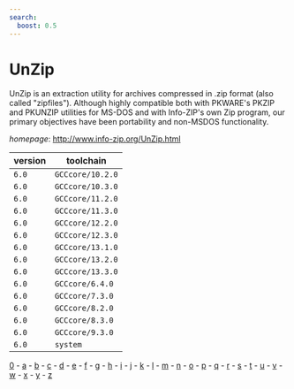 ```yaml
---
search:
  boost: 0.5
---
```

# UnZip

UnZip is an extraction utility for archives compressed in .zip format (also called "zipfiles"). Although highly compatible both with PKWARE's PKZIP and PKUNZIP utilities for MS-DOS and with Info-ZIP's own Zip program, our primary objectives have been portability and non-MSDOS functionality.

*homepage*: <http://www.info-zip.org/UnZip.html>

version | toolchain
--------|----------
``6.0`` | ``GCCcore/10.2.0``
``6.0`` | ``GCCcore/10.3.0``
``6.0`` | ``GCCcore/11.2.0``
``6.0`` | ``GCCcore/11.3.0``
``6.0`` | ``GCCcore/12.2.0``
``6.0`` | ``GCCcore/12.3.0``
``6.0`` | ``GCCcore/13.1.0``
``6.0`` | ``GCCcore/13.2.0``
``6.0`` | ``GCCcore/13.3.0``
``6.0`` | ``GCCcore/6.4.0``
``6.0`` | ``GCCcore/7.3.0``
``6.0`` | ``GCCcore/8.2.0``
``6.0`` | ``GCCcore/8.3.0``
``6.0`` | ``GCCcore/9.3.0``
``6.0`` | ``system``

[0](../0/index.md) - [a](../a/index.md) - [b](../b/index.md) - [c](../c/index.md) - [d](../d/index.md) - [e](../e/index.md) - [f](../f/index.md) - [g](../g/index.md) - [h](../h/index.md) - [i](../i/index.md) - [j](../j/index.md) - [k](../k/index.md) - [l](../l/index.md) - [m](../m/index.md) - [n](../n/index.md) - [o](../o/index.md) - [p](../p/index.md) - [q](../q/index.md) - [r](../r/index.md) - [s](../s/index.md) - [t](../t/index.md) - [u](../u/index.md) - [v](../v/index.md) - [w](../w/index.md) - [x](../x/index.md) - [y](../y/index.md) - [z](../z/index.md)

